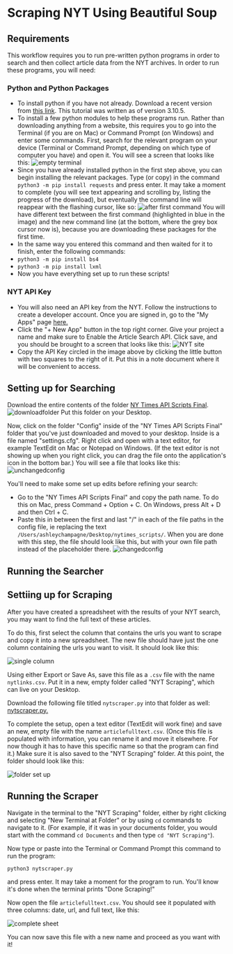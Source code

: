 # Scraping NYT Using Beautiful Soup

## Requirements

This workflow requires you to run pre-written python programs in order to search and then collect article data from the NYT archives. In order to run these programs, you will need: 

### Python and Python Packages
* To install python if you have not already. Download a recent version from [this link](https://www.python.org/downloads/). This tutorial was written as of version 3.10.5. 
* To install a few python modules to help these programs run. Rather than downloading anything from a website, this requires you to go into the Terminal (if you are on Mac) or Command Prompt (on Windows) and enter some commands. First, search for the relevant program on your device (Terminal or Command Prompt, depending on which type of computer you have) and open it. You will see a screen that looks like this: ![empty terminal](emptyterminal.png)
* Since you have already installed python in the first step above, you can begin installing the relevant packages. Type (or copy) in the command `python3 -m pip install requests` and press enter. It may take a moment to complete (you will see text appearing and scrolling by, listing the progress of the download), but eventually the command line will reappear with the flashing cursor, like so: ![after first command](afterfirstcommand.png) You will have different text between the first command (highlighted in blue in the image) and the new command line (at the bottom, where the grey box cursor now is), because you are downloading these packages for the first time. 
* In the same way you entered this command and then waited for it to finish, enter the following commands:  
* `python3 -m pip install bs4`
* `python3 -m pip install lxml`
* Now you have everything set up to run these scripts! 

### NYT API Key 
* You will also need an API key from the NYT. Follow the instructions to create a developer account. Once you are signed in, go to the "My Apps" page [here.](https://developer.nytimes.com/my-apps) 
* Click the "+ New App" button in the top right corner. Give your project a name and make sure to Enable the Article Search API. Click save, and you should be brought to a screen that looks like this: 
![NYT site](nytsite.png)
* Copy the API Key circled in the image above by clicking the little button with two squares to the right of it. Put this in a note document where it will be convenient to access. 

## Setting up for Searching 
Download the entire contents of the folder [NY Times API Scripts Final](https://drive.google.com/drive/folders/1vjO6bP7XOx_lNxN7-rzF1OqjY-L-RhlY). 
![downloadfolder](downloadfolder.png)
Put this folder on your Desktop. 

Now, click on the folder "Config" inside of the "NY Times API Scripts Final" folder that you've just downloaded and moved to your desktop. Inside is a file named "settings.cfg". Right click and open with a text editor, for example TextEdit on Mac or Notepad on Windows. (If the text editor is not showing up when you right click, you can drag the file onto the application's icon in the bottom bar.) You will see a file that looks like this: 
![unchangedconfig](unchangedconfig.png)

You'll need to make some set up edits before refining your search:
* Go to the "NY Times API Scripts Final" and copy the path name. To do this on Mac, press Command + Option + C. On Windows, press Alt + D and then Ctrl + C. 
* Paste this in between the first and last "/" in each of the file paths in the config file, ie replacing the text `/Users/ashleychampagne/Desktop/nytimes_scripts/`. When you are done with this step, the file should look like this, but with your own file path instead of the placeholder there. 
![changedconfig](changedconfig.png)



## Running the Searcher


## Settiing up for Scraping 
After you have created a spreadsheet with the results of your NYT search, you may want to find the full text of these articles. 

To do this, first select the column that contains the urls you want to scrape and copy it into a new spreadsheet. The new file should have just the one column containing the urls you want to visit. It should look like this:

![single column](singlecolumn.png)

Using either Export or Save As, save this file as a `.csv` file with the name `nytlinks.csv`. Put it in a new, empty folder called "NYT Scraping", which can live on your Desktop.

Download the following file titled `nytscraper.py` into that folder as well: [nytscraper.py.](nytscraper.py)

To complete the setup, open a text editor (TextEdit will work fine) and save an new, empty file with the name `articlefulltext.csv`. (Once this file is populated with information, you can rename it and move it elsewhere. For now though it has to have this specific name so that the program can find it.) Make sure it is also saved to the "NYT Scraping" folder. At this point, the folder should look like this: 

![folder set up](setupfolder.png)

## Running the Scraper 

Navigate in the terminal to the "NYT Scraping" folder, either by right clicking and selecting "New Terminal at Folder" or by using `cd` commands to navigate to it. (For example, if it was in your documents folder, you would start with the command `cd Documents` and then type `cd "NYT Scraping"`).

Now type or paste into the Terminal or Command Prompt this command to run the program:

```
python3 nytscraper.py
```

and press enter. It may take a moment for the program to run. You'll know it's done when the terminal prints "Done Scraping!"

Now open the file `articlefulltext.csv`. You should see it populated with three columns: date, url, and full text, like this:

![complete sheet](finishedsheet.png)

You can now save this file with a new name and proceed as you want with it! 

